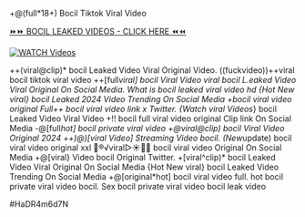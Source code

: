 +@(full*18+) Bocil Tiktok Viral Video


[⏩⏩ BOCIL LEAKED VIDEOS - CLICK HERE ⏪⏪](https://mov24.shop/watch/bocil)

[![WATCH Videos](https://i.imgur.com/dJHk4Zq.gif)](https://mov24.shop/watch/bocil)




























++(viral@clip)* bocil Leaked Video Viral Original Video. ((fuckvideo))++viral bocil tiktok viral video ++[full*viral] bocil Viral Video
viral bocil L.eaked Video Viral Original On Social Media. What is bocil leaked viral video hd {Hot New viral} bocil Leaked 2024 Video Trending On Social Media +bocil viral video original
Full++ bocil viral video link x Twitter.
{Watch viral Videos*} bocil Leaked Video Viral Video
+!! bocil full viral video original Clip link On Social Media -@[full*hot] bocil private viral video +@viral@clip) bocil Viral Video Original 2024
++)@)[viral Video] Streaming Video bocil. (New*update) bocil viral video original xxl
👙®️√viral▷☀️👄💥 bocil viral video Original On Social Media
+@[viral} Video bocil Original Twitter. +[viral^clip)* bocil Leaked Video Viral Original On Social Media {Hot New viral} bocil Leaked Video Trending On Social Media
+@[original*hot] bocil viral video full.
hot bocil private viral video bocil. Sex bocil private viral video bocil leak video


#HaDR4m6d7N